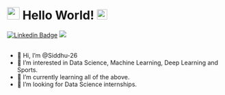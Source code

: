 # <img src="https://github.com/Shiv-sharma-111/Shiv-sharma-111/blob/master/Assets/Hi.gif" width="29px"> Hello World!&nbsp;<img src="https://github.com/Shiv-sharma-111/Shiv-sharma-111/blob/master/Assets/Earth.gif" width="24px">

[![Linkedin Badge](https://img.shields.io/badge/-Sai%20Siddhanth-blue?style=flat-square&logo=Linkedin&logoColor=white&link=https://www.linkedin.com/in/sai-siddhanth-752b00184/)](https://www.linkedin.com/in/sai-siddhanth-752b00184/)
<a href="mailto:saisiddhanthreddy@gmail.com"><img src="https://img.shields.io/badge/saisiddhanthreddy@gmail.com-blue?style=flat-square&logo=gmail"></a>
<br/>
<br/>

- 👋 Hi, I’m @Siddhu-26
- 👀 I’m interested in Data Science, Machine Learning, Deep Learning and Sports.
- 🌱 I’m currently learning all of the above.
- 💞️ I’m looking for Data Science internships.

<br/>


<!---
### Unblock this after you get famous

<a href="https://github.com/AVS1508">
  <img height="180em" src="https://github-readme-stats.vercel.app/api?username=Siddhu-26&theme=buefy&show_icons=true" />
  <img height="180em" src="https://github-readme-stats.vercel.app/api/top-langs/?username=Siddhu-26&theme=buefy&layout=compact" />
</a>
--->

<!---
Siddhu-26/Siddhu-26 is a ✨ special ✨ repository because its `README.md` (this file) appears on your GitHub profile.
You can click the Preview link to take a look at your changes.
--->
